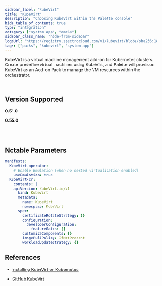 ```yaml
---
sidebar_label: "KubeVirt"
title: "KubeVirt"
description: "Choosing KubeVirt within the Palette console"
hide_table_of_contents: true
type: "integration"
category: ["system app", "amd64"]
sidebar_class_name: "hide-from-sidebar"
logoUrl: "https://registry.spectrocloud.com/v1/kubevirt/blobs/sha256:185e7a7658c05ab478f2822b080a7e21da9113b4a8bf5fb7fb3338d9a5796eed?type=image/png"
tags: ["packs", "kubevirt", "system app"]
---
```


KubeVirt is a virtual machine management add-on for Kubernetes clusters. Create predefine virtual machines using
KubeVirt, and Palette will provision KubeVirt as an Add-on Pack to manage the VM resources within the orchestrator.

<br />

## Version Supported

<Tabs queryString="versions">
<TabItem label="0.51.x" value="0.51.x">

**0.51.0**

</TabItem>
<TabItem label="0.55.x" value="0.55.x">

**0.55.0**

</TabItem>
</Tabs>

<br />
<br />

## Notable Parameters

```yaml
manifests:
  KubeVirt-operator:
    # Enable Emulation (when no nested virtualization enabled)
    useEmulation: true
  KubeVirt-cr:
    contents: |
    apiVersion: KubeVirt.io/v1
      kind: KubeVirt
      metadata:
        name: KubeVirt
        namespace: KubeVirt
      spec:
        certificateRotateStrategy: {}
        configuration:
          developerConfiguration:
            featureGates: []
        customizeComponents: {}
        imagePullPolicy: IfNotPresent
        workloadUpdateStrategy: {}
```

## References

- [Installing KubeVirt on Kubernetes](https://KubeVirt.io/user-guide/operations/installation/#installing-KubeVirt-on-kubernetes)

- [GitHub KubeVirt](https://github.com/KubeVirt/KubeVirt/releases/tag/v0.51.0)
